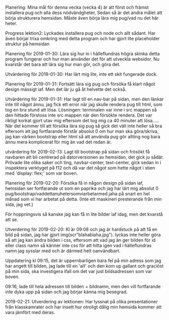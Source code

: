 Planering:
Mina mål för denna vecka (vecka 4) är att först och främst installera pug och alla dess nödvändgheter,
Sedan så är det andra målet att börja strukturera hemsidan.
Måste även börja lära mig pug/vad nu det här heter.


Progress lektion2:
Lyckades installera pug och node och allt sådant.
Har även börjar trixa omkring med detta program och har gjort lite placeholder struktur på hemsidan

Planering för 2019-01-30:
Lära sig hur in i hälleflundras högra skinka detta program fungerar och hur man använder det för att utveckla websidor.
Nu kvarstår det bara att lära sig hur man gör, och göra det.

Utvärdering för 2019-01-30:
Har lärt mig lite, inte ett skit fungerade dock.

Planering för 2019-01-31:
Fortsätt lära sig pug och försöka få klart något design mässigt iaf. Men det lär ju gå åt helvette det också.

Utvärdering för 2019-01-31:
Har lagt till en nav-bar på sidan, men den länkar inte till något ännu, jag fick ett error när jag skulle rendera pug till html, som tog en bra stund att lösa. Lösningen: terminalen var inne i src mappen så den hittade förstoss inte src mappen när den försökte rendera. Det var riktigt korkat gjort utav mig eftersom det tog mig ca 40 minuter att lösa.....
När det kommer till att försöka lära sig pug så gick det väll inte heller så bra eftersom att jag fortfarande förstår absolut 0 om hur man ska göra/skriva, jag kan värken bootstrap eller html så att använda pug gör allting nog bara ännu mera komplicerat för mig än vad det redan är.

utvärdering för 2019-02-13:
Lagt till bootstrap på sidan och frösökt få navbaren att bli centrerad på datorversionen av hemsidan, det gick ju sådär.
Prövade lite olika saker och ting, navbar-center, text-center, gick sedan in i inspektera verktyget på f12 och då var det något som hette något i stien med 'display: flex;' som var boven.


Planering för 2019-02-20:
Försöka få in någon design på sidan iaf, hemsidan ser fortfarande ut som en paprika och jag har lärt mig absolut 0 pug/bootstrap/vaddettanuhetersomviarbetarmed.jaha på snart en hel månad som vi har arbetat på detta. (Inte ett maskineri presterande från min sida, jag vet.)

För hoppningsvis så kanske jag kan få in lite bilder iaf idag, men det kvarstå att se.


Utverdering för 2019-02-20:
Kl är 09:08 och jag är hardstuck på att få en bild på sidan, jag har gjort img(scr"blahablaha.jpg"). lyckas inte heller göra så att jag kan ändra bilden i css, eftersom att vad jag än ger bilden för id eller class namn så känner inte css för att hitta igen vad i hälleflundras namn jag sysslar med och är därmed helt oanvändbart.

Uppdatering kl 09:15, det är uppernbarligen bara fel på min adress som jag har angett till bilden, jag lade till en 'alt' och den kom up gallant och graciöst på min sida, ska investigera ifall om det var just bildsadressen som var boven.

09:16, lade till hela adressen till bilden + bildnamn, men den vill fortfarande inte dyka upp på sidan och jag börjar känna mig besegrad.


2019-02-21:
Utverdering av lektionen:
Har lyssnat på olika presentationer från klasskamrater och har insett hur otroligt dålig min hemsida kommer att vara jämfört med deras.




